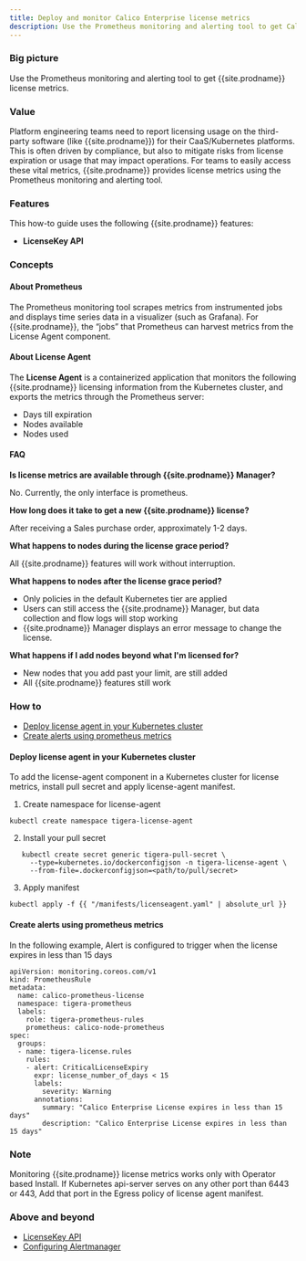 ```yaml
---
title: Deploy and monitor Calico Enterprise license metrics
description: Use the Prometheus monitoring and alerting tool to get Calico Enterprise license metrics such as nodes used, nodes available, and days until license expires.
---
```


### Big picture

Use the Prometheus monitoring and alerting tool to get {{site.prodname}} license metrics.

### Value

Platform engineering teams need to report licensing usage on the third-party software (like {{site.prodname}}) for their CaaS/Kubernetes platforms. This is often driven by compliance, but also to mitigate risks from license expiration or usage that may impact operations. For teams to easily access these vital metrics, {{site.prodname}} provides license metrics using the Prometheus monitoring and alerting tool.

### Features

This how-to guide uses the following {{site.prodname}} features:

- **LicenseKey API**

### Concepts

#### About Prometheus

The Prometheus monitoring tool scrapes metrics from instrumented jobs and displays time series data in a visualizer (such as Grafana). For {{site.prodname}}, the “jobs” that Prometheus can harvest metrics from the License Agent component. 


#### About License Agent

The **License Agent** is a containerized application that monitors the following {{site.prodname}} licensing information from the Kubernetes cluster, and exports the metrics through the Prometheus server:

- Days till expiration
- Nodes available
- Nodes used

#### FAQ

**Is license metrics are available through {{site.prodname}} Manager?**

 No. Currently, the only interface is prometheus. 

**How long does it take to get a new {{site.prodname}} license?**

 After receiving a Sales purchase order, approximately 1-2 days.

**What happens to nodes during the license grace period?**

 All {{site.prodname}} features will work without interruption.

**What happens to nodes after the license grace period?**
- Only policies in the default Kubernetes tier are applied
- Users can still access the {{site.prodname}} Manager, but data collection and flow logs will stop working
- {{site.prodname}} Manager displays an error message to change the license.

**What happens if I add nodes beyond what I'm licensed for?**
- New nodes that you add past your limit, are still added
- All {{site.prodname}} features still work


### How to

- [Deploy license agent in your Kubernetes cluster](#deploy-license-agent-in-your-kubernetes-cluster)
- [Create alerts using prometheus metrics](#create-alerts-using-prometheus-metrics)


#### Deploy license agent in your Kubernetes cluster

To add the license-agent component in a Kubernetes cluster for license metrics, install pull secret and apply license-agent manifest. 

1. Create namespace for license-agent

```
kubectl create namespace tigera-license-agent
```

2. Install your pull secret

```
   kubectl create secret generic tigera-pull-secret \
     --type=kubernetes.io/dockerconfigjson -n tigera-license-agent \
     --from-file=.dockerconfigjson=<path/to/pull/secret>
```

3. Apply manifest

```
kubectl apply -f {{ "/manifests/licenseagent.yaml" | absolute_url }}
```

#### Create alerts using prometheus metrics

In the following example, Alert is configured to trigger when the license expires in less than 15 days

```
apiVersion: monitoring.coreos.com/v1
kind: PrometheusRule
metadata:
  name: calico-prometheus-license
  namespace: tigera-prometheus
  labels:
    role: tigera-prometheus-rules
    prometheus: calico-node-prometheus
spec:
  groups:
  - name: tigera-license.rules
    rules:
    - alert: CriticalLicenseExpiry
      expr: license_number_of_days < 15
      labels:
        severity: Warning
      annotations:
        summary: "Calico Enterprise License expires in less than 15 days"
        description: "Calico Enterprise License expires in less than 15 days"
```

### Note

Monitoring {{site.prodname}} license metrics works only with Operator based Install.
If Kubernetes api-server serves on any other port than 6443 or 443, Add that port in the Egress policy of license agent manifest.

### Above and beyond

- [LicenseKey API]({{site.baseurl}}/reference/resources/licensekey)
- [Configuring Alertmanager]({{site.baseurl}}/reference/other-install-methods/security/configuration/alertmanager)

